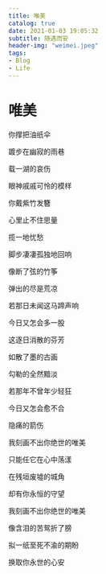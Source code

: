 ```yaml
---
title: 唯美
catalog: true
date: 2021-01-03 19:05:32
subtitle: 随遇而安
header-img: "weimei.jpeg"
tags: 
- Blog
- Life
---
```


# 唯美

你撑把油纸伞

踱步在幽寂的雨巷

载一湖的哀伤

眼神戚戚可怜的模样

你戴紫竹发簪

心里止不住思量

揽一地忧愁

脚步凄凄孤独地回响

像断了弦的竹筝

弹出的尽是荒凉

若那日未闻这马蹄声响

今日又怎会多一股

这逐日消散的芬芳

如散了墨的古画

勾勒的全然黯淡

若那年不曾年少轻狂

今日又怎会愈不合

隐痛的箭伤

我刻画不出你绝世的唯美

只能任它在心中荡漾

在残垣废墟的城角

却有你永恒的守望

我刻画不出你绝世的唯美

像含泪的苦鸳折了膀

拟一纸至死不渝的期盼

换取你永世的心安
